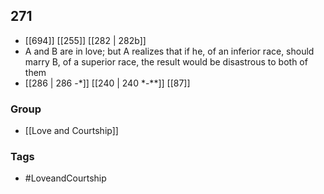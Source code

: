 ## 271
- [[694]] [[255]] [[282 | 282b]] 
- A and B are in love; but A realizes that if he, of an inferior race, should marry B, of a superior race, the result would be disastrous to both of them
- [[286 | 286 -*]] [[240 | 240 *-**]] [[87]] 


### Group
- [[Love and Courtship]]

### Tags
- #LoveandCourtship

